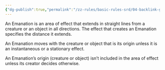 ```yaml
---
{"dg-publish":true,"permalink":"/zz-rules/basic-rules-srd/04-backlink-glossary/areas-of-effect/emanation/","tags":["rule"]}
---
```


An Emanation is an area of effect that extends in straight lines from a creature or an object in all directions. The effect that creates an Emanation specifies the distance it extends.

An Emanation moves with the creature or object that is its origin unless it is an instantaneous or a stationary effect.

An Emanation’s origin (creature or object) isn’t included in the area of effect unless its creator decides otherwise.